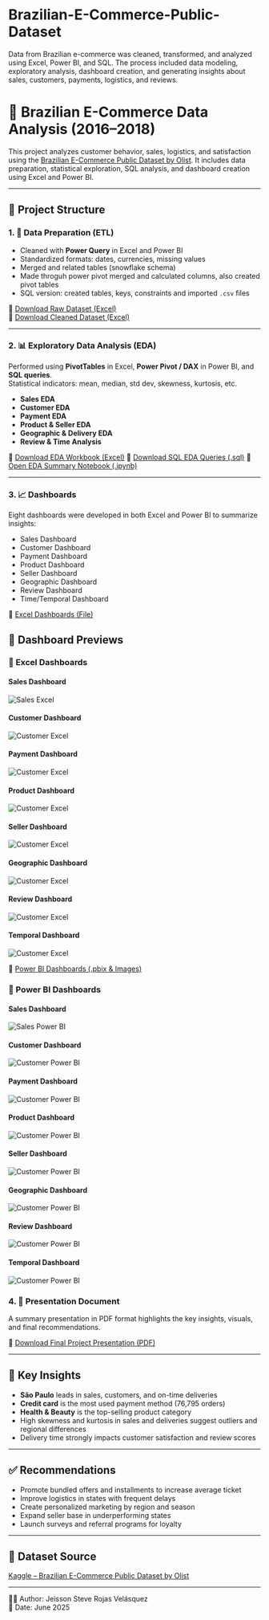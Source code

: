 # Brazilian-E-Commerce-Public-Dataset
Data from Brazilian e-commerce was cleaned, transformed, and analyzed using Excel, Power BI, and SQL. The process included data modeling, exploratory analysis, dashboard creation, and generating insights about sales, customers, payments, logistics, and reviews.

# 🛒 Brazilian E-Commerce Data Analysis (2016–2018)

This project analyzes customer behavior, sales, logistics, and satisfaction using the [Brazilian E-Commerce Public Dataset by Olist](https://www.kaggle.com/datasets/olistbr/brazilian-ecommerce). It includes data preparation, statistical exploration, SQL analysis, and dashboard creation using Excel and Power BI.

---

## 📂 Project Structure

### 1. 🔧 Data Preparation (ETL)

- Cleaned with **Power Query** in Excel and Power BI  
- Standardized formats: dates, currencies, missing values  
- Merged and related tables (snowflake schema)
- Made throguh power pivot merged and calculated columns, also created pivot tables  
- SQL version: created tables, keys, constraints and imported `.csv` files  

🔗 [Download Raw Dataset (Excel)](https://drive.google.com/drive/folders/1z12NxdpNSXAm-YVgWKvV7UZDT_QRCu8x)  
🔗 [Download Cleaned Dataset (Excel)](https://drive.google.com/drive/folders/1MaXtDnEB10NFDj8SUHG4cUMZGzQLP_Zm)  

---

### 2. 📊 Exploratory Data Analysis (EDA)

Performed using **PivotTables** in Excel, **Power Pivot / DAX** in Power BI, and **SQL queries**.  
Statistical indicators: mean, median, std dev, skewness, kurtosis, etc.

- **Sales EDA**  
- **Customer EDA**  
- **Payment EDA**  
- **Product & Seller EDA**  
- **Geographic & Delivery EDA**  
- **Review & Time Analysis**

🔗 [Download EDA Workbook (Excel)](https://docs.google.com/spreadsheets/d/1zdd57BElI3ywP_7NE4FsI7KMUQkYum69/edit?usp=drive_web&ouid=100337135303274897053&rtpof=true)
🔗 [Download SQL EDA Queries (.sql)](https://github.com/jeisteve999/Brazilian-E-Commerce-Public-Dataset/blob/main/New_3_proyect_complete.sql)
🔗 [Open EDA Summary Notebook (.ipynb)](https://github.com/jeisteve999/Brazilian-E-Commerce-Public-Dataset/tree/main/Eda)

---

### 3. 📈 Dashboards

Eight dashboards were developed in both Excel and Power BI to summarize insights:

- Sales Dashboard  
- Customer Dashboard  
- Payment Dashboard  
- Product Dashboard  
- Seller Dashboard  
- Geographic Dashboard  
- Review Dashboard  
- Time/Temporal Dashboard  

🔗 [Excel Dashboards (File)](https://docs.google.com/spreadsheets/d/1pp4FP3bfqE3WLdOSSFy7MtBXUZ7M1sin/edit?usp=drive_link&ouid=100337135303274897053&rtpof=true&sd=true)  

## 🧭 Dashboard Previews

### 🔹 Excel Dashboards

#### Sales Dashboard  
![Sales Excel](https://github.com/jeisteve999/Brazilian-E-Commerce-Public-Dataset/blob/main/Data/Sales%20excel.png)

#### Customer Dashboard  
![Customer Excel](https://github.com/jeisteve999/Brazilian-E-Commerce-Public-Dataset/blob/main/Data/Customer%20excel.png)

#### Payment Dashboard  
![Customer Excel](https://github.com/jeisteve999/Brazilian-E-Commerce-Public-Dataset/blob/main/Data/Payment%20excel.png)

#### Product Dashboard  
![Customer Excel](https://github.com/jeisteve999/Brazilian-E-Commerce-Public-Dataset/blob/main/Data/Product%20excel.png)

#### Seller Dashboard  
![Customer Excel](https://github.com/jeisteve999/Brazilian-E-Commerce-Public-Dataset/blob/main/Data/seller%20excel.png)

#### Geographic Dashboard  
![Customer Excel](https://github.com/jeisteve999/Brazilian-E-Commerce-Public-Dataset/blob/main/Data/Geographic%20excel.png)

#### Review Dashboard  
![Customer Excel](https://github.com/jeisteve999/Brazilian-E-Commerce-Public-Dataset/blob/main/Data/Review%20Excel.png)

#### Temporal Dashboard  
![Customer Excel](https://github.com/jeisteve999/Brazilian-E-Commerce-Public-Dataset/blob/main/Data/Temporal%20excel.png)



🔗 [Power BI Dashboards (.pbix & Images)](https://drive.google.com/file/d/1lEeWXopCzmvJfPhQCsCKLmYx9AEEfMwJ/view)


### 🔹 Power BI Dashboards

#### Sales Dashboard  
![Sales Power BI](https://github.com/jeisteve999/Brazilian-E-Commerce-Public-Dataset/blob/main/Data/Sales%20power%20bi.png)

#### Customer Dashboard  
![Customer Power BI](https://github.com/jeisteve999/Brazilian-E-Commerce-Public-Dataset/blob/main/Data/Customer%20power%20bi.png)

#### Payment Dashboard  
![Customer Power BI](https://github.com/jeisteve999/Brazilian-E-Commerce-Public-Dataset/blob/main/Data/Payment%20power%20bi.png)

#### Product Dashboard 
![Customer Power BI](https://github.com/jeisteve999/Brazilian-E-Commerce-Public-Dataset/blob/main/Data/Product%20power%20bi.png)

#### Seller Dashboard
![Customer Power BI](https://github.com/jeisteve999/Brazilian-E-Commerce-Public-Dataset/blob/main/Data/Seller%20power%20bi.png)

#### Geographic Dashboard
![Customer Power BI](https://github.com/jeisteve999/Brazilian-E-Commerce-Public-Dataset/blob/main/Data/Gepgraphic%20power%20bi.png)

#### Review Dashboard
![Customer Power BI](https://github.com/jeisteve999/Brazilian-E-Commerce-Public-Dataset/blob/main/Data/Review%20Power%20bi.png)

#### Temporal Dashboard
![Customer Power BI](https://github.com/jeisteve999/Brazilian-E-Commerce-Public-Dataset/blob/main/Data/Temporal%20Power%20bi.png)




### 4. 🧾 Presentation Document

A summary presentation in PDF format highlights the key insights, visuals, and final recommendations.

🔗 [Download Final Project Presentation (PDF)](https://github.com/jeisteve999/Brazilian-E-Commerce-Public-Dataset/blob/main/Third%20project%20Brazilian%20E-Commerce%20Public%20Dataset%20pdf.pdf)

---

## 📌 Key Insights

- **São Paulo** leads in sales, customers, and on-time deliveries  
- **Credit card** is the most used payment method (76,795 orders)  
- **Health & Beauty** is the top-selling product category  
- High skewness and kurtosis in sales and deliveries suggest outliers and regional differences  
- Delivery time strongly impacts customer satisfaction and review scores  

---

## ✅ Recommendations

- Promote bundled offers and installments to increase average ticket  
- Improve logistics in states with frequent delays  
- Create personalized marketing by region and season  
- Expand seller base in underperforming states  
- Launch surveys and referral programs for loyalty  

---

## 📁 Dataset Source

[Kaggle – Brazilian E-Commerce Public Dataset by Olist](https://www.kaggle.com/datasets/olistbr/brazilian-ecommerce)

---

👨‍💻 Author: Jeisson Steve Rojas Velásquez  
📅 Date: June 2025
